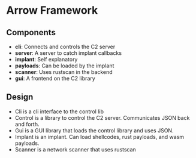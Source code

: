 # Arrow Framework

## Components

 - **cli**: Connects and controls the C2 server
 - **server**: A server to catch implant callbacks
 - **implant**: Self explanatory
 - **payloads**: Can be loaded by the implant
 - **scanner**: Uses rustscan in the backend
 - **gui**: A frontend on the C2 library

## Design
 - Cli is a cli interface to the control lib
 - Control is a library to control the C2 server. Communicates JSON back and forth.
 - Gui is a GUI library that loads the control library and uses JSON. 
 - Implant is an implant. Can load shellcodes, rust payloads, and wasm payloads.
 - Scanner is a network scanner that uses rustscan

